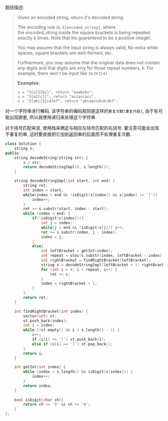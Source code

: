 题目描述:

> Given an encoded string, return it's decoded string.
>
> The encoding rule is: `k[encoded_string]`, where the *encoded_string* inside the square brackets is being repeated exactly *k* times. Note that *k*is guaranteed to be a positive integer.
>
> You may assume that the input string is always valid; No extra white spaces, square brackets are well-formed, etc.
>
> Furthermore, you may assume that the original data does not contain any digits and that digits are only for those repeat numbers, *k*. For example, there won't be input like `3a` or`2[4]`.
>
> **Examples:**
>
> ```
> s = "3[a]2[bc]", return "aaabcbc".
> s = "3[a2[c]]", return "accaccacc".
> s = "2[abc]3[cd]ef", return "abcabccdcdcdef".
> ```

对一个字符串进行解码, 该字符串的编码规则是这样的`重复次数[重复内容]`, 由于有可能出现嵌套, 所以我使用递归来处理这个字符串.

对于括号匹配来说, 使用栈来确定与相应左括号匹配的右括号. 要注意可能会出现不重复的串, 这时要直接把它加到返回串的后面而不处理重复次数.

```c++
class Solution {
	string s;
public:
	string decodeString(string str) {
		s = str;
		return decodeStringImpl(0, s.length());
	}

	string decodeStringImpl(int start, int end) {
		string ret;
		int index = start;
		while(index < end && !isDigit(s[index]) && s[index] != ']'){
		    index++;
		}
		ret += s.substr(start, index - start);
		while (index < end) {
		    if(!isDigit(s[index])){
		        int j = index;
		        while(j < end && !isDigit(s[j])) j++;
		        ret += s.substr(index, j - index);
		        index = j;
		    }
		    else{
    			int leftBracket = getInt(index);
    			int repeat = stoi(s.substr(index, leftBracket - index));
    			int rightBracket = findRightBracket(leftBracket);
    			string s = decodeStringImpl(leftBracket + 1, rightBracket);
    			for (int i = 0; i < repeat; i++) {
    				ret += s;
    			}
    			index = rightBracket + 1;
		    }
		}
		return ret;
	}

	int findRightBracket(int index) {
		vector<int> st;
		st.push_back(index);
		int i = index;
		while (!st.empty() && i < s.length() - 1) {
			i++;
			if (s[i] == '[') st.push_back(i);
			else if (s[i] == ']') st.pop_back();
		}
		return i;
	}

	int getInt(int index) {
		while (index < s.length() && isDigit(s[index])) {
			index++;
		}
		return index;
	}
	
	bool isDigit(char ch){
	    return ch <= '9' && ch >= '0';
	}
};
```

